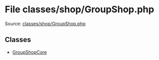 File classes/shop/GroupShop.php
=========

Source: [classes/shop/GroupShop.php](https://github.com/PrestaShop/PrestaShop/blob/1.5.0.9/classes/shop/GroupShop.php)


Classes
-------

* [GroupShopCore](class.GroupShopCore.md)

